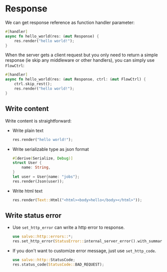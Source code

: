 # Response

We can get response reference as function handler parameter:

```rust
#[handler]
async fn hello_world(res: &mut Response) {
    res.render("hello world!");
}
```

When the server gets a client request but you only need to return a simple response (ie skip any middleware or other handlers), you can simply use ```FlowCtrl```:

```rust
#[handler]
async fn hello_world(res: &mut Response, ctrl: &mut FlowCtrl) {
    ctrl.skip_rest();
    res.render("hello world!");
}
```

## Write content

Write content is straightforward:

- Write plain text

    ```rust
    res.render("hello world!");
    ``` 

- Write serializable type as json format
    
    ```rust
    #[derive(Serialize, Debug)]
    struct User {
        name: String,
    }
    let user = User{name: "jobs"};
    res.render(Json(user));
    ```

- Write html text
    
    ```rust
    res.render(Text::Html("<html><body>hello</body></html>"));
    ```

## Write status error

- Use ```set_http_error``` can write a http error to response.

    ```rust
    use salvo::http::errors::*;
    res.set_http_error(StatusError::internal_server_error().with_summary("error when serialize object to json"))
    ```

- If you don't want to customize error message, just use ```set_http_code```.

    ```rust
    use salvo::http::StatusCode;
    res.status_code(StatusCode::BAD_REQUEST);
    ```